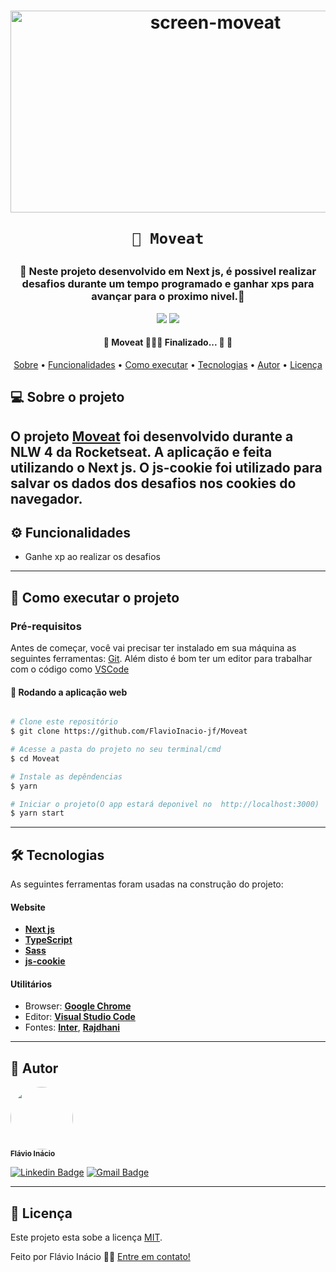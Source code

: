 
<h1 align="center">
	<a data-flickr-embed="true" href="https://www.flickr.com/photos/193310286@N05/51275486470/in/dateposted-public/" title="screen-moveat">
	<img 	src="https://live.staticflickr.com/65535/51275486470_56cc67115f_z.jpg" width="640" height="323" alt="screen-moveat"></a>
	
	📱 Moveat
</h1>
<h3 align="center">
    🌱 Neste projeto desenvolvido em Next js, é possivel realizar desafios durante um tempo programado e ganhar xps para avançar para o proximo nivel.💚
</h3>

<p align="center">
	
  <img src="https://img.shields.io/static/v1?label=css&message=32.8%&color=835afd&style=<STYLE>&logo=<LOGO>">
  <img src="https://img.shields.io/static/v1?label=TypeScript&message=67.2%&color=835afd&style=<STYLE>&logo=<LOGO>">
    
</p>



<h4 align="center"> 
	🚧  Moveat 👨🏾‍💻 Finalizado... 🚀 🚧
</h4>

<p align="center">
 <a href="#-sobre-o-projeto">Sobre</a> •
 <a href="#-funcionalidades">Funcionalidades</a> • 
 <a href="#-como-executar-o-projeto">Como executar</a> • 
 <a href="#-tecnologias">Tecnologias</a> • 
 <a href="#-autor">Autor</a> • 
 <a href="#user-content--licença">Licença</a>
</p>


## 💻 Sobre o projeto

O projeto **[Moveat](https://moveat-anf14u38v-flavioinacio-jf.vercel.app/)** foi desenvolvido durante a NLW 4 da Rocketseat. A aplicação e feita utilizando o Next js. O js-cookie foi utilizado para salvar os dados dos desafios nos cookies do navegador.
---

## ⚙️ Funcionalidades

- Ganhe xp ao realizar os desafios
---



## 🚀 Como executar o projeto


### Pré-requisitos

Antes de começar, você vai precisar ter instalado em sua máquina as seguintes ferramentas:
[Git](https://git-scm.com). 
Além disto é bom ter um editor para trabalhar com o código como [VSCode](https://code.visualstudio.com/)


#### 🧭 Rodando a aplicação web 
```bash

# Clone este repositório
$ git clone https://github.com/FlavioInacio-jf/Moveat

# Acesse a pasta do projeto no seu terminal/cmd
$ cd Moveat

# Instale as depêndencias
$ yarn

# Iniciar o projeto(O app estará deponivel no  http://localhost:3000)
$ yarn start
```

---

## 🛠 Tecnologias

As seguintes ferramentas foram usadas na construção do projeto:

#### **Website** 
- **[Next js](https://nextjs.org/)**
- **[TypeScript](https://www.typescriptlang.org/)**
- **[Sass](https://sass-lang.com/)**
- **[js-cookie](https://github.com/js-cookie/js-cookie)**

#### [](https://github.com/FlavioInacio-jf/ControlTT#utilit%C3%A1rios)**Utilitários**

-   Browser: **[Google Chrome](https://www.google.com/intl/pt-BR/chrome/)**
-   Editor:  **[Visual Studio Code](https://code.visualstudio.com/)** 
-   Fontes:  **[Inter](https://fonts.google.com/specimen/Inter)**,  **[Rajdhani](https://fonts.google.com/specimen/Rajdhani)**


---


## 🦸 Autor
 <img style="border-radius: 50%;" src="https://i.ibb.co/B26fQkK/capture-Fl-vio-In-cio.jpg" width="100px;" alt=""/>
 <br />
 <sub><b>Flávio Inácio</b></sub>
 <br />

[![Linkedin Badge](https://img.shields.io/badge/-Flávio-blue?style=flat-square&logo=Linkedin&logoColor=white&link=https://www.linkedin.com/in/fl%C3%A1vio-in%C3%A1cio/)](https://www.linkedin.com/in/fl%C3%A1vio-in%C3%A1cio/) 
[![Gmail Badge](https://img.shields.io/badge/-jflavioinacio22@gmail.com-c14438?style=flat-square&logo=Gmail&logoColor=white&link=mailto:jflavioinacio@gmail.com)](mailto:jflavioinacio22@gmail.com)

---

## 📝 Licença

Este projeto esta sobe a licença [MIT](./LICENSE).

Feito por Flávio Inácio 👋🏽 [Entre em contato!](https://www.linkedin.com/in/fl%C3%A1vio-in%C3%A1cio/)

